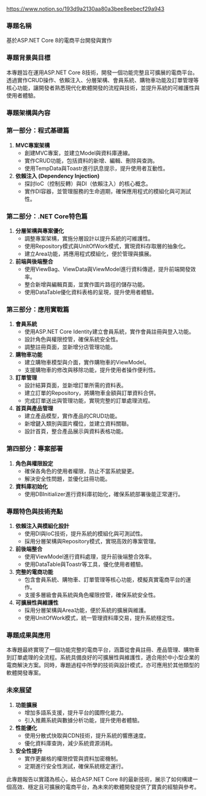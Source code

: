 https://www.notion.so/193d9a2130aa80a3bee8eebecf29a943


### **專題名稱**

基於ASP.NET Core 8的電商平台開發與實作

### **專題背景與目標**

本專題旨在運用ASP.NET Core 8技術，開發一個功能完整且可擴展的電商平台。透過實作CRUD操作、依賴注入、分層架構、會員系統、購物車功能及訂單管理等核心功能，讓開發者熟悉現代化軟體開發的流程與技術，並提升系統的可維護性與使用者體驗。

### **專題架構與內容**

### **第一部分：程式基礎篇**

1. **MVC專案架構**
    - 創建MVC專案，並建立Model與資料庫連線。
    - 實作CRUD功能，包括資料的新增、編輯、刪除與查詢。
    - 使用TempData與Toastr進行訊息提示，提升使用者互動性。
2. **依賴注入 (Dependency Injection)**
    - 探討IoC（控制反轉）與DI（依賴注入）的核心概念。
    - 實作DI容器，並管理服務的生命週期，確保應用程式的模組化與可測試性。

### **第二部分：.NET Core特色篇**

1. **分層架構與專案優化**
    - 調整專案架構，實施分層設計以提升系統的可維護性。
    - 使用Repository模式與UnitOfWork模式，實現資料存取層的抽象化。
    - 建立Area功能，將應用程式模組化，便於管理與擴展。
2. **前端與後端整合**
    - 使用ViewBag、ViewData與ViewModel進行資料傳遞，提升前端開發效率。
    - 整合新增與編輯頁面，並實作圖片路徑的儲存功能。
    - 使用DataTable優化資料表格的呈現，提升使用者體驗。

### **第三部分：應用實戰篇**

1. **會員系統**
    - 使用ASP.NET Core Identity建立會員系統，實作會員註冊與登入功能。
    - 設計角色與權限控管，確保系統安全性。
    - 調整註冊頁面，並新增分店管理功能。
2. **購物車功能**
    - 建立購物車模型與介面，實作購物車的ViewModel。
    - 支援購物車的修改與移除功能，提升使用者操作便利性。
3. **訂單管理**
    - 設計結算頁面，並新增訂單所需的資料表。
    - 建立訂單的Repository，將購物車金額與訂單資料合併。
    - 完成訂單送出與管理功能，實現完整的訂單處理流程。
4. **首頁與產品管理**
    - 建立產品模型，實作產品的CRUD功能。
    - 新增鍵入類別與圖片欄位，並建立資料關聯。
    - 設計首頁，整合產品展示與資料表格功能。

### **第四部分：專案部署**

1. **角色與權限設定**
    - 確保各角色的使用者權限，防止不當系統變更。
    - 解決安全性問題，並優化註冊功能。
2. **資料庫初始化**
    - 使用DBInitializer進行資料庫初始化，確保系統部署後能正常運行。

### **專題特色與技術亮點**

1. **依賴注入與模組化設計**
    - 使用DI與IoC技術，提升系統的模組化與可測試性。
    - 採用分層架構與Repository模式，實現高效的專案管理。
2. **前後端整合**
    - 使用ViewModel進行資料處理，提升前後端整合效率。
    - 使用DataTable與Toastr等工具，優化使用者體驗。
3. **完整的電商功能**
    - 包含會員系統、購物車、訂單管理等核心功能，模擬真實電商平台的運作。
    - 支援多層級會員系統與角色權限控管，確保系統安全性。
4. **可擴展性與維護性**
    - 採用分層架構與Area功能，便於系統的擴展與維護。
    - 使用UnitOfWork模式，統一管理資料庫交易，提升系統穩定性。

### **專題成果與應用**

本專題最終實現了一個功能完整的電商平台，涵蓋從會員註冊、產品管理、購物車到訂單處理的全流程。系統具備良好的可擴展性與維護性，適合用於中小型企業的電商解決方案。同時，專題過程中所學的技術與設計模式，亦可應用於其他類型的軟體開發專案。

### **未來展望**

1. **功能擴展**
    - 增加多語系支援，提升平台的國際化能力。
    - 引入推薦系統與數據分析功能，提升使用者體驗。
2. **性能優化**
    - 使用分散式快取與CDN技術，提升系統的響應速度。
    - 優化資料庫查詢，減少系統資源消耗。
3. **安全性提升**
    - 實作更嚴格的權限控管與資料加密機制。
    - 定期進行安全性測試，確保系統穩定運行。

此專題報告以實踐為核心，結合ASP.NET Core 8的最新技術，展示了如何構建一個高效、穩定且可擴展的電商平台，為未來的軟體開發提供了寶貴的經驗與參考。

